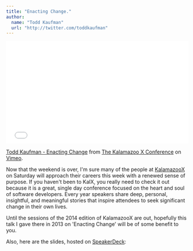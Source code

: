 ```yaml
---
title: "Enacting Change."
author:
  name: "Todd Kaufman"
  url: "http://twitter.com/toddkaufman"
---
```

<div class="embed-container">
  <iframe src="//player.vimeo.com/video/69030167" width="500" height="281" frameborder="0" webkitallowfullscreen mozallowfullscreen allowfullscreen></iframe>
  <p><a href="http://vimeo.com/69030167">Todd Kaufman - Enacting Change</a> from <a href="http://vimeo.com/kalamazoox">The Kalamazoo X Conference</a> on <a href="https://vimeo.com">Vimeo</a>.</p>
</div>

Now that the weekend is over, I'm sure many of the people at [KalamazooX](http://www.kalamazoox.org) on Saturday will approach their careers this week with a renewed sense of purpose. If you haven't been to KalX, you really need to check it out because it is a great, single day conference focused on the heart and soul of software developers. Every year speakers share deep, personal, insightful, and meaningful stories that inspire attendees to seek significant change in their own lives.

Until the sessions of the 2014 edition of KalamazooX are out, hopefully this talk I gave there in 2013 on 'Enacting Change' will be of some benefit to you.

Also, here are the slides, hosted on [SpeakerDeck](https://speakerdeck.com/toddkaufman/enacting-change):

<script async class="speakerdeck-embed" data-id="dde64c2086810130a4d722000a9f0322" data-ratio="1.2994923857868" src="//speakerdeck.com/assets/embed.js"></script>
